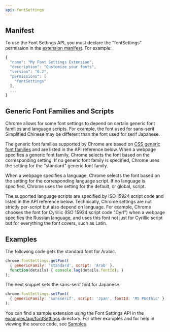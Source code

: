 ```yaml
---
api: fontSettings
---
```


## Manifest

To use the Font Settings API, you must declare the "fontSettings" permission in the [extension
manifest][1]. For example:

```js
{
  "name": "My Font Settings Extension",
  "description": "Customize your fonts",
  "version": "0.2",
  "permissions": [
    "fontSettings"
  ],
  ...
}
```

## Generic Font Families and Scripts

Chrome allows for some font settings to depend on certain generic font families and language
scripts. For example, the font used for sans-serif Simplified Chinese may be different than the font
used for serif Japanese.

The generic font families supported by Chrome are based on [CSS generic font families][2] and are
listed in the API reference below. When a webpage specifies a generic font family, Chrome selects
the font based on the corresponding setting. If no generic font family is specified, Chrome uses the
setting for the "standard" generic font family.

When a webpage specifies a language, Chrome selects the font based on the setting for the
corresponding language script. If no language is specified, Chrome uses the setting for the default,
or global, script.

The supported language scripts are specified by ISO 15924 script code and listed in the API
reference below. Technically, Chrome settings are not strictly per-script but also depend on
language. For example, Chrome chooses the font for Cyrillic (ISO 15924 script code "Cyrl") when a
webpage specifies the Russian language, and uses this font not just for Cyrillic script but for
everything the font covers, such as Latin.

## Examples

The following code gets the standard font for Arabic.

```js
chrome.fontSettings.getFont(
  { genericFamily: 'standard', script: 'Arab' },
  function(details) { console.log(details.fontId); }
);
```

The next snippet sets the sans-serif font for Japanese.

```js
chrome.fontSettings.setFont(
  { genericFamily: 'sansserif', script: 'Jpan', fontId: 'MS PGothic' }
);
```

You can find a sample extension using the Font Settings API in the [examples/api/fontSettings][3]
directory. For other examples and for help in viewing the source code, see [Samples][4].

[1]: /docs/extensions/mv2/tabs
[2]: https://www.w3.org/TR/CSS21/fonts.html#generic-font-families
[3]: https://github.com/GoogleChrome/chrome-extensions-samples/tree/master/mv2-archive/api/fontSettings/
[4]: /docs/extensions/mv2/samples
